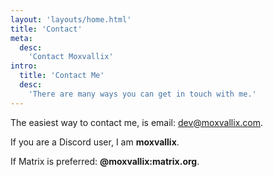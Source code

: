 ```yaml
---
layout: 'layouts/home.html'
title: 'Contact'
meta:
  desc:
    'Contact Moxvallix'
intro:
  title: 'Contact Me'
  desc:
    'There are many ways you can get in touch with me.'
---
```


The easiest way to contact me, is email: [dev@moxvallix.com](mailto:dev@moxvallix.com).

If you are a Discord user, I am **moxvallix**.

If Matrix is preferred: **@moxvallix:matrix.org**.